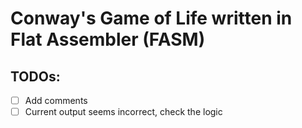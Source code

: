 # Conway's Game of Life written in Flat Assembler (FASM)

## TODOs:
- [ ] Add comments
- [ ] Current output seems incorrect, check the logic